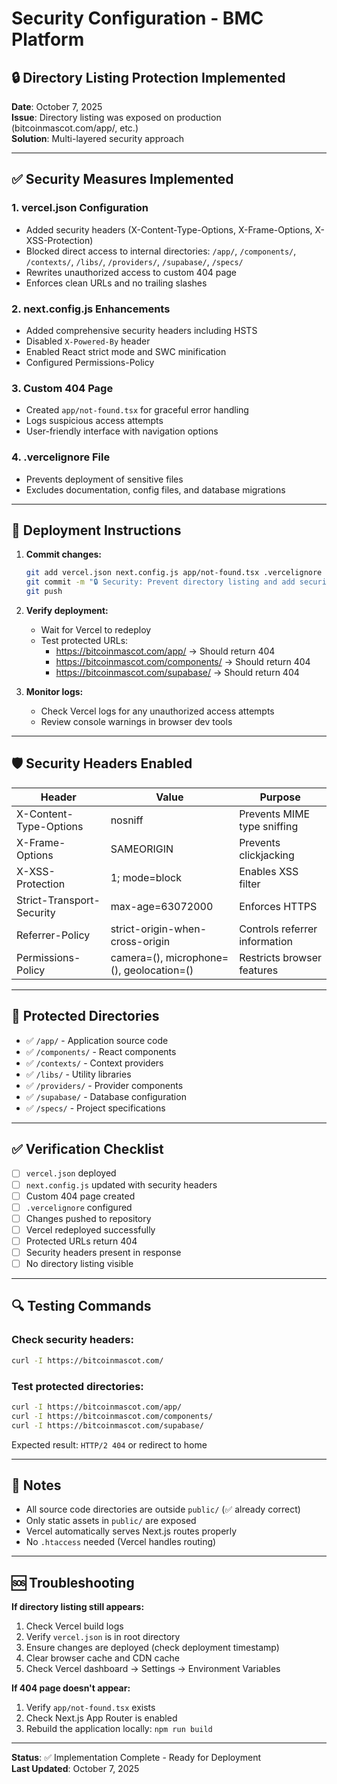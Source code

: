 # Security Configuration - BMC Platform

## 🔒 Directory Listing Protection Implemented

**Date**: October 7, 2025  
**Issue**: Directory listing was exposed on production (bitcoinmascot.com/app/, etc.)  
**Solution**: Multi-layered security approach

---

## ✅ Security Measures Implemented

### 1. **vercel.json Configuration**
- Added security headers (X-Content-Type-Options, X-Frame-Options, X-XSS-Protection)
- Blocked direct access to internal directories: `/app/`, `/components/`, `/contexts/`, `/libs/`, `/providers/`, `/supabase/`, `/specs/`
- Rewrites unauthorized access to custom 404 page
- Enforces clean URLs and no trailing slashes

### 2. **next.config.js Enhancements**
- Added comprehensive security headers including HSTS
- Disabled `X-Powered-By` header
- Enabled React strict mode and SWC minification
- Configured Permissions-Policy

### 3. **Custom 404 Page**
- Created `app/not-found.tsx` for graceful error handling
- Logs suspicious access attempts
- User-friendly interface with navigation options

### 4. **.vercelignore File**
- Prevents deployment of sensitive files
- Excludes documentation, config files, and database migrations

---

## 🚀 Deployment Instructions

1. **Commit changes:**
   ```bash
   git add vercel.json next.config.js app/not-found.tsx .vercelignore
   git commit -m "🔒 Security: Prevent directory listing and add security headers"
   git push
   ```

2. **Verify deployment:**
   - Wait for Vercel to redeploy
   - Test protected URLs:
     - https://bitcoinmascot.com/app/ → Should return 404
     - https://bitcoinmascot.com/components/ → Should return 404
     - https://bitcoinmascot.com/supabase/ → Should return 404

3. **Monitor logs:**
   - Check Vercel logs for any unauthorized access attempts
   - Review console warnings in browser dev tools

---

## 🛡️ Security Headers Enabled

| Header | Value | Purpose |
|--------|-------|---------|
| X-Content-Type-Options | nosniff | Prevents MIME type sniffing |
| X-Frame-Options | SAMEORIGIN | Prevents clickjacking |
| X-XSS-Protection | 1; mode=block | Enables XSS filter |
| Strict-Transport-Security | max-age=63072000 | Enforces HTTPS |
| Referrer-Policy | strict-origin-when-cross-origin | Controls referrer information |
| Permissions-Policy | camera=(), microphone=(), geolocation=() | Restricts browser features |

---

## 📁 Protected Directories

- ✅ `/app/` - Application source code
- ✅ `/components/` - React components
- ✅ `/contexts/` - Context providers
- ✅ `/libs/` - Utility libraries
- ✅ `/providers/` - Provider components
- ✅ `/supabase/` - Database configuration
- ✅ `/specs/` - Project specifications

---

## ✅ Verification Checklist

- [ ] `vercel.json` deployed
- [ ] `next.config.js` updated with security headers
- [ ] Custom 404 page created
- [ ] `.vercelignore` configured
- [ ] Changes pushed to repository
- [ ] Vercel redeployed successfully
- [ ] Protected URLs return 404
- [ ] Security headers present in response
- [ ] No directory listing visible

---

## 🔍 Testing Commands

### Check security headers:
```bash
curl -I https://bitcoinmascot.com/
```

### Test protected directories:
```bash
curl -I https://bitcoinmascot.com/app/
curl -I https://bitcoinmascot.com/components/
curl -I https://bitcoinmascot.com/supabase/
```

Expected result: `HTTP/2 404` or redirect to home

---

## 📝 Notes

- All source code directories are outside `public/` (✅ already correct)
- Only static assets in `public/` are exposed
- Vercel automatically serves Next.js routes properly
- No `.htaccess` needed (Vercel handles routing)

---

## 🆘 Troubleshooting

**If directory listing still appears:**
1. Check Vercel build logs
2. Verify `vercel.json` is in root directory
3. Ensure changes are deployed (check deployment timestamp)
4. Clear browser cache and CDN cache
5. Check Vercel dashboard → Settings → Environment Variables

**If 404 page doesn't appear:**
1. Verify `app/not-found.tsx` exists
2. Check Next.js App Router is enabled
3. Rebuild the application locally: `npm run build`

---

**Status**: ✅ Implementation Complete - Ready for Deployment  
**Last Updated**: October 7, 2025

